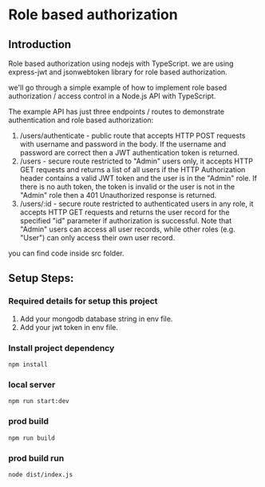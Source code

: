 # Role based authorization

## Introduction
   Role based authorization using nodejs with TypeScript. we are using express-jwt and jsonwebtoken library for role based authorization.

   we'll go through a simple example of how to implement role based authorization / access control in a Node.js API with TypeScript.

   The example API has just three endpoints / routes to demonstrate authentication and role based authorization:

   1. /users/authenticate - public route that accepts HTTP POST requests with username and password in the body. If the username and password are correct then a JWT authentication token is returned.
   2. /users - secure route restricted to "Admin" users only, it accepts HTTP GET requests and returns a list of all users if the HTTP Authorization header contains a valid JWT token and the user is in the "Admin" role. If there is no auth token, the token is invalid or the user is not in the "Admin" role then a 401 Unauthorized response is returned.
   3. /users/:id - secure route restricted to authenticated users in any role, it accepts HTTP GET requests and returns the user record for the specified "id" parameter if authorization is successful. Note that "Admin" users can access all user records, while other roles (e.g. "User") can only access their own user record.

   you can find code inside src folder.

## Setup Steps:
### Required details for setup this project
   1. Add your mongodb database string in env file.
   2. Add your jwt token in env file.
   
### Install project dependency
`npm install`
### local server
`npm run start:dev`
### prod build
`npm run build`
### prod build run
`node dist/index.js`